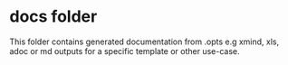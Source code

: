 # docs folder
This folder contains generated documentation from .opts e.g xmind, xls, adoc or md outputs for a specific template or other use-case.